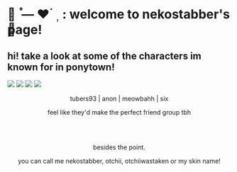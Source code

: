 # ⌗ִ ۫ — ♥︎ ࣪ ⸒  :  welcome to nekostabber's page!
## hi! take a look at some of the characters im known for in ponytown!

![](https://media.discordapp.net/attachments/671437852936241152/1001272397401436341/Untitled150_20220726003847.png)
![](https://media.discordapp.net/attachments/671437852936241152/1001272911434366976/Untitled150_20220726004017.png)
![](https://media.discordapp.net/attachments/671437852936241152/1001273887956402378/Untitled150_20220726004323.png)
![](https://media.discordapp.net/attachments/671437852936241152/1001273897460711545/Untitled150_20220726004446.png)
<p align="center">
tubers93 | anon | meowbahh | six
</p>
<p align="center">
feel like they'd make the perfect friend group tbh
</p>
<br>
</br>
<p align="center">
besides the point.
</p>
<p align="center">
you can call me nekostabber, otchii, otchiiwastaken or my skin name!
</p>
